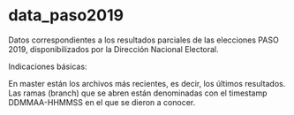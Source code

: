 # data_paso2019
Datos correspondientes a los resultados parciales de las elecciones PASO 2019, disponibilizados por la Dirección Nacional Electoral.

Indicaciones básicas:

En master están los archivos más recientes, es decir, los últimos resultados.
Las ramas (branch) que se abren están denominadas con el timestamp DDMMAA-HHMMSS en el que se dieron a conocer.
